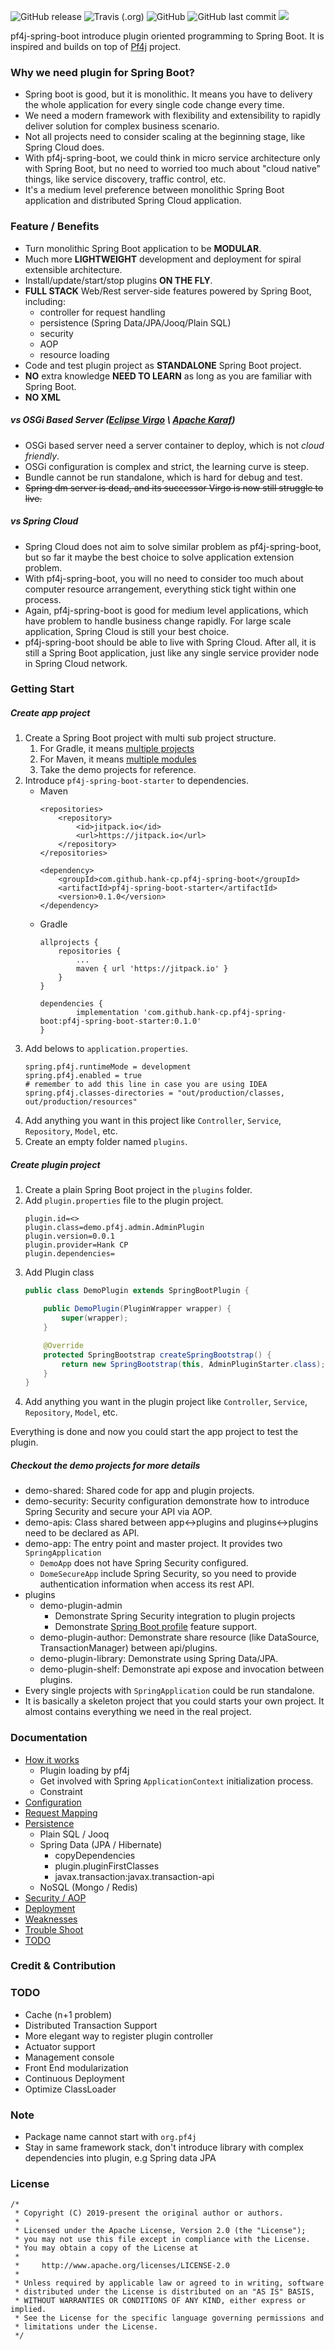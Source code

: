 ![GitHub release](https://img.shields.io/github/release/hank-cp/pf4j-spring-boot.svg)
![Travis (.org)](https://img.shields.io/travis/hank-cp/pf4j-spring-boot.svg)
![GitHub](https://img.shields.io/github/license/hank-cp/pf4j-spring-boot.svg)
![GitHub last commit](https://img.shields.io/github/last-commit/hank-cp/pf4j-spring-boot.svg)
[![](https://jitpack.io/v/hank-cp/pf4j-spring-boot.svg)](https://jitpack.io/#hank-cp/pf4j-spring-boot)
<!---
[![](https://jitpack.io/v/hank-cp/pf4j-spring-boot.svg)](https://jitpack.io/#hank-cp/pf4j-spring-boot)
-->


pf4j-spring-boot introduce plugin oriented programming to Spring Boot. It is inspired and builds 
on top of [Pf4j](https://pf4j.org/) project. 

### Why we need plugin for Spring Boot?
* Spring boot is good, but it is monolithic. It means you have to delivery the whole application
for every single code change every time.
* We need a modern framework with flexibility and extensibility to rapidly deliver solution 
for complex business scenario. 
* Not all projects need to consider scaling at the beginning stage, like Spring Cloud does.
* With pf4j-spring-boot, we could think in micro service architecture only with Spring Boot,
but no need to worried too much about "cloud native" things, like service discovery, traffic control, etc.
* It's a medium level preference between monolithic Spring Boot application and distributed 
Spring Cloud application.

### Feature / Benefits
* Turn monolithic Spring Boot application to be **MODULAR**.
* Much more **LIGHTWEIGHT** development and deployment for spiral extensible architecture.
* Install/update/start/stop plugins **ON THE FLY**.
* **FULL STACK** Web/Rest server-side features powered by Spring Boot, including:
    * controller for request handling
    * persistence (Spring Data/JPA/Jooq/Plain SQL)
    * security
    * AOP
    * resource loading
* Code and test plugin project as **STANDALONE** Spring Boot project.
* **NO** extra knowledge **NEED TO LEARN** as long as you are familiar with Spring Boot.
* **NO XML**

##### vs OSGi Based Server ([Eclipse Virgo](https://www.eclipse.org/virgo/) \ [Apache Karaf](http://karaf.apache.org/))
* OSGi based server need a server container to deploy, which is not _cloud friendly_.
* OSGi configuration is complex and strict, the learning curve is steep.
* Bundle cannot be run standalone, which is hard for debug and test.
* ~~Spring dm server is dead, and its successor Virgo is now still struggle to live.~~ 

##### vs Spring Cloud
* Spring Cloud does not aim to solve similar problem as pf4j-spring-boot, but so far it maybe the 
best choice to solve application extension problem.
* With pf4j-spring-boot, you will no need to consider too much about computer resource arrangement, 
everything stick tight within one process.
* Again, pf4j-spring-boot is good for medium level applications, which have problem to handle business
change rapidly. For large scale application, Spring Cloud is still your best choice.
* pf4j-spring-boot should be able to live with Spring Cloud. After all, it is still a Spring Boot
application, just like any single service provider node in Spring Cloud network.

### Getting Start

##### Create app project
1. Create a Spring Boot project with multi sub project structure.
    1. For Gradle, it means [multiple projects](https://docs.gradle.org/current/userguide/intro_multi_project_builds.html)
    2. For Maven, it means [multiple modules](https://maven.apache.org/guides/mini/guide-multiple-modules.html)
    3. Take the demo projects for reference.
2. Introduce `pf4j-spring-boot-starter` to dependencies.
    * Maven
        ```
        <repositories>
            <repository>
                <id>jitpack.io</id>
                <url>https://jitpack.io</url>
            </repository>
        </repositories>
         
        <dependency>
            <groupId>com.github.hank-cp.pf4j-spring-boot</groupId>
            <artifactId>pf4j-spring-boot-starter</artifactId>
            <version>0.1.0</version>
        </dependency>
        ```
    * Gradle
        ```
        allprojects {
            repositories {
                ...
                maven { url 'https://jitpack.io' }
            }
        }
        	
        dependencies {
                implementation 'com.github.hank-cp.pf4j-spring-boot:pf4j-spring-boot-starter:0.1.0'
        }
        ```
4. Add belows to `application.properties`.
    ```
    spring.pf4j.runtimeMode = development
    spring.pf4j.enabled = true
    # remember to add this line in case you are using IDEA
    spring.pf4j.classes-directories = "out/production/classes, out/production/resources"
    ``` 
4. Add anything you want in this project like `Controller`, `Service`, `Repository`, `Model`, etc.
3. Create an empty folder named `plugins`.

##### Create plugin project
1. Create a plain Spring Boot project in the `plugins` folder. 
2. Add `plugin.properties` file to the plugin project.
    ```properties
    plugin.id=<>
    plugin.class=demo.pf4j.admin.AdminPlugin
    plugin.version=0.0.1
    plugin.provider=Hank CP
    plugin.dependencies=
    ```
3. Add Plugin class
    ```java
    public class DemoPlugin extends SpringBootPlugin {
    
        public DemoPlugin(PluginWrapper wrapper) {
            super(wrapper);
        }
    
        @Override
        protected SpringBootstrap createSpringBootstrap() {
            return new SpringBootstrap(this, AdminPluginStarter.class);
        }
    }
    ```
4. Add anything you want in the plugin project like `Controller`, `Service`, `Repository`, `Model`, etc.
 
Everything is done and now you could start the app project to test the plugin. 

##### Checkout the demo projects for more details
* demo-shared: Shared code for app and plugin projects.
* demo-security: Security configuration demonstrate how to introduce Spring Security and secure your 
API via AOP.
* demo-apis: Class shared between app\<-\>plugins and plugins\<-\>plugins need to be declared as API.
* demo-app: The entry point and master project. It provides two `SpringApplication`
    * `DemoApp` does not have Spring Security configured.
    * `DomeSecureApp` include Spring Security, so you need to provide authentication information
    when access its rest API.
* plugins
    * demo-plugin-admin
        * Demonstrate Spring Security integration to plugin projects
        * Demonstrate [Spring Boot profile](https://docs.spring.io/spring-boot/docs/current/reference/html/boot-features-profiles.html) 
        feature support.
    * demo-plugin-author: Demonstrate share resource (like DataSource, TransactionManager) between
    api/plugins.
    * demo-plugin-library: Demonstrate using Spring Data/JPA.
    * demo-plugin-shelf: Demonstrate api expose and invocation between plugins.
* Every single projects with `SpringApplication` could be run standalone.
* It is basically a skeleton project that you could starts your own project. It almost contains 
everything we need in the real project. 

### Documentation
* [How it works](docs/how_it_works.md)
    * Plugin loading by pf4j
    * Get involved with Spring `ApplicationContext` initialization process.
    * Constraint
* [Configuration]()
* [Request Mapping]()
* [Persistence]()
    * Plain SQL / Jooq
    * Spring Data (JPA / Hibernate)
        * copyDependencies
        * plugin.pluginFirstClasses
        * javax.transaction:javax.transaction-api
    * NoSQL (Mongo / Redis)
* [Security / AOP]()
* [Deployment]()
* [Weaknesses]()
* [Trouble Shoot]()
* [TODO]()

### Credit & Contribution

### TODO
* Cache (n+1 problem)
* Distributed Transaction Support
* More elegant way to register plugin controller
* Actuator support
* Management console
* Front End modularization
* Continuous Deployment
* Optimize ClassLoader

### Note
* Package name cannot start with `org.pf4j`
* Stay in same framework stack, don't introduce library with complex dependencies into plugin, e.g Spring data JPA

### License 

```
/*
 * Copyright (C) 2019-present the original author or authors.
 *
 * Licensed under the Apache License, Version 2.0 (the "License");
 * you may not use this file except in compliance with the License.
 * You may obtain a copy of the License at
 *
 *     http://www.apache.org/licenses/LICENSE-2.0
 *
 * Unless required by applicable law or agreed to in writing, software
 * distributed under the License is distributed on an "AS IS" BASIS,
 * WITHOUT WARRANTIES OR CONDITIONS OF ANY KIND, either express or implied.
 * See the License for the specific language governing permissions and
 * limitations under the License.
 */
```